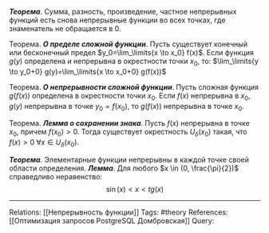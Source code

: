 ***Теорема***. Сумма, разность, произведение, частное непрерывных функций есть снова непрерывные функции во всех точках, где знаменатель не обращается в 0.

Теорема. ***О пределе сложной функции***. Пусть существует конечный или бесконечный предел $y_0=\lim_\limits{x \to x_0} f(x)$. Если функция $g(y)$ определена и непрерывна в окрестности точки $x_0$, то: 
$\lim_\limits{y \to y_0+0} g(y)=\lim_\limits{x \to x_0+0} g(f(x))$

Теорема. ***О непрерывности сложной функции***. Пусть сложная функция $g(f(x))$ определена в окрестности точки $x_0$. Если $f(x)$ непрерывна в $x_0$, $g(y)$ непрерывна в точке $y_0=f(x_0)$, то $g(f(x))$ непрерывна в точке $x_0$. 

Теорема. ***Лемма о сохранении знака***. Пусть $f(x)$ непрерывна в точке $x_0$, причем $f(x_0)>0$. Тогда существует окрестность $U_{\delta}(x_0)$ такая, что $f(x)>0 \ \forall x \in U_{\delta}(x_0)$.

***Теорема***. Элементарные функции непрерывны в каждой точке своей области определения. 
***Лемма***. Для любого $x \in (0, \frac{\pi}{2})$ справедливо неравенство:
$$\sin(x) < x < tg(x)$$

___
Relations: [[Непрерывность функции]] 
Tags: #theory 
References: [[Оптимизация запросов PostgreSQL Домбровская]] 
Query: 